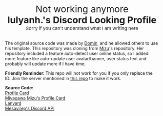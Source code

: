 <div style="text-align: center;font-size: 30px;" align="center">Not working anymore</div>
<div style="text-align: center;font-size: 30px;" align="center"><b>lulyanh.'s Discord Looking Profile</b></div>
<div style="text-align: center;font-size: 15px;" align="center">Sorry if you can't understand what I am writing here</div>
<br>
<p>The original source code was made by <a href="https://github.com/Domin-MND">Domin</a>, and he allowed others to use his template. This repository was cloning from <a href="https://github.com/MiyagawaMizu">Mizu</a>'s repository. Her repository included a feature auto-detect user online status, so I added more feature like auto-update user avatar/banner, user status text and probably will update more if I have time.</p>

<p><b>Friendly Reminder</b>: This repo will not work for you if you only replace the ID. Join the server mentioned in <a href="https://github.com/Phineas/lanyard">this repo</a> to make it work.</p>

<b>Source Code:</b><br>
<a href="https://github.com/Domin-MND/profile-card">Profile Card</a><br>
<a href="https://mizu.is-a.dev/">
Miyagawa Mizu's Profile Card</a><br>
<a href="https://github.com/Phineas/lanyard">
Lanyard</a><br>
<a href="https://mesavirep.xyz/">Mesavirep's Discord API</a>
